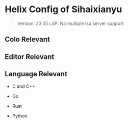 # Helix Config of Sihaixianyu

>Version: 23.05
>LSP: No multiple lsp server support

## Colo Relevant

## Editor Relevant

## Language Relevant

- C and C++

- Go

- Rust

- Python